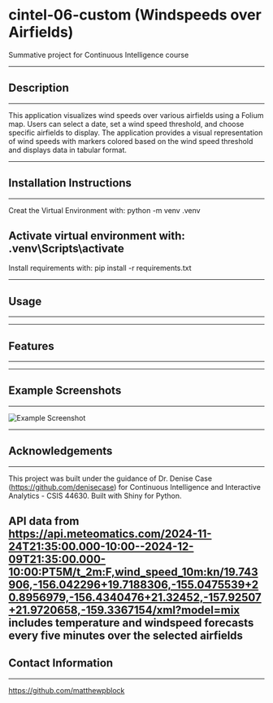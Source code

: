 # cintel-06-custom (Windspeeds over Airfields)
Summative project for Continuous Intelligence course

---------------------
## Description
---------------------
This application visualizes wind speeds over various airfields using a Folium map. Users can select a date, set a wind speed threshold, and choose specific airfields to display. The application provides a visual representation of wind speeds with markers colored based on the wind speed threshold and displays data in tabular format.

---------------------
## Installation Instructions
---------------------
Creat the Virtual Environment with:
python -m venv .venv

Activate virtual environment with:
.venv\Scripts\activate
-
Install requirements with:
pip install -r requirements.txt

---------------------
## Usage
---------------------


---------------------
## Features
---------------------


---------------------
## Example Screenshots
---------------------
![Example Screenshot]()


---------------------
## Acknowledgements
---------------------
This project was built under the guidance of Dr. Denise Case (https://github.com/denisecase) for Continuous Intelligence and Interactive Analytics - CSIS 44630.
Built with Shiny for Python.

API data from https://api.meteomatics.com/2024-11-24T21:35:00.000-10:00--2024-12-09T21:35:00.000-10:00:PT5M/t_2m:F,wind_speed_10m:kn/19.743906,-156.042296+19.7188306,-155.0475539+20.8956979,-156.4340476+21.32452,-157.92507+21.9720658,-159.3367154/xml?model=mix includes temperature and windspeed forecasts every five minutes over the selected airfields
---------------------
## Contact Information
---------------------
https://github.com/matthewpblock
